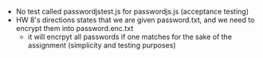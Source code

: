 - No test called passwordjstest.js for passwordjs.js (acceptance testing)
- HW 8's directions states that we are given password.txt, and we need to encrypt them into password.enc.txt
  - it will encrpyt all passwords if one matches for the sake of the assignment (simplicity and testing purposes)